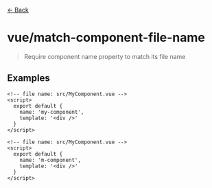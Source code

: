 [&#x2190; Back](./)
# vue/match-component-file-name

> Require component name property to match its file name
 

## Examples

<code-highlight>
 
<div slot="correct">

```vue
<!-- file name: src/MyComponent.vue -->
<script>
  export default {
    name: 'my-component',
    template: '<div />'
  }
</script>
```

</div>

 
<div slot="incorrect">

```vue
<!-- file name: src/MyComponent.vue -->
<script>
  export default {
    name: 'm-component',
    template: '<div />'
  }
</script>
```

</div>

 
</code-highlight>

